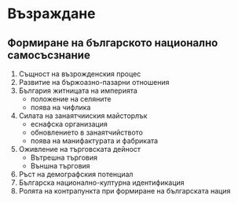 Възраждане
==========

Формиране на българското национално самосъсзнание
-------------------------------------------------
1. Същност на възрожденския процес
2. Развитие на бържоазно-пазарни отношения
3. България житницата на империята
	- положение на селяните
	- поява на чифлика
4. Силата на занаятчииския майсторлък
	- еснафска организация
	- обновлението в занаятчийството
	- поява на манифактурата и фабриката
5. Оживление на търговската дейност
	- Вътрешна търговия
	- Външна търговия
6. Ръст на демографския потенциал 
7. Българска национално-културна идентификация
8. Ролята на контрапункта при формиране на българската нация

